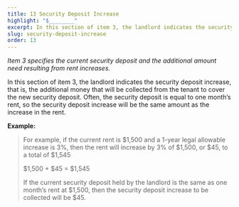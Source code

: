 ```yaml
---
title: 13 Security Deposit Increase
highlight: "$________"
excerpt: In this section of item 3, the landlord indicates the security deposit increase, that is, the additional money
slug: security-deposit-increase
order: 13
---
```


_Item 3 specifies the current security deposit and the additional amount need resulting from rent increases._

In this section of item 3, the landlord indicates the security deposit increase, that is, the additional money that will be collected from the tenant to cover the new security deposit. Often, the security deposit is equal to one month’s rent, so the security deposit increase will be the same amount as the increase in the rent.

**Example:**
<blockquote style="border-left-style: solid; padding-left: 10px;"> For example, if the current rent is $1,500 and a 1-year legal allowable increase is 3%, then the rent will increase by 3% of $1,500, or $45, to a total of $1,545  

  $1,500 + $45 = $1,545  
  
If the current security deposit held by the landlord is the same as one month’s rent at $1,500, then the security deposit increase to be collected will be $45.
</blockquote>